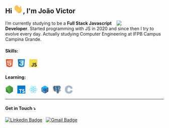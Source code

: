 ## Hi <img src="https://raw.githubusercontent.com/ABSphreak/ABSphreak/master/gifs/Hi.gif" width="30px">, I'm João Victor

<img src="https://www.flaticon.com/svg/static/icons/svg/479/479026.svg" align=right width=150 />

I’m currently studying to be a **Full Stack Javascript Developer**. Started programming with JS in 2020 and since then I try to evolve every day.
Actually studying Computer Engineering at IFPB Campus Campina Grande.

#### Skills: <br>
<img height="26" alt="HTML" src="https://raw.githubusercontent.com/devicons/devicon/master/icons/html5/html5-original.svg"> &nbsp;
<img height="26" alt="CSS" src="https://raw.githubusercontent.com/devicons/devicon/master/icons/css3/css3-original.svg"> &nbsp;
<img height="26" alt="Javascript" src="https://raw.githubusercontent.com/devicons/devicon/master/icons/javascript/javascript-original.svg">

#### Learning: <br>
<img height="26" alt="NodeJS" src="https://raw.githubusercontent.com/devicons/devicon/master/icons/nodejs/nodejs-original.svg"> &nbsp;
<img height="26" alt="Typescript" src="https://raw.githubusercontent.com/devicons/devicon/master/icons/typescript/typescript-original.svg"> &nbsp;
<img height="26" alt="React" src="https://raw.githubusercontent.com/devicons/devicon/master/icons/react/react-original.svg"> &nbsp;
<img height="26" alt="Sequelize" src="https://raw.githubusercontent.com/devicons/devicon/master/icons/sequelize/sequelize-original.svg"> &nbsp;
<img height="26" alt="Postgres" src="https://raw.githubusercontent.com/devicons/devicon/master/icons/postgresql/postgresql-original.svg"> &nbsp;
<img height="26" alt="C" src="https://raw.githubusercontent.com/devicons/devicon/master/icons/c/c-original.svg">


<hr>

#### Get in Touch ⤵️

[![Linkedin Badge](https://img.shields.io/badge/linkedin%20-%230077B5.svg?&style=for-the-badge&logo=linkedin&logoColor=white)](https://www.linkedin.com/in/joaovictornsv/) &nbsp;
[![Gmail Badge](https://img.shields.io/badge/GMAIL-%23DC322F.svg?&style=for-the-badge&logo=gmail&logoColor=white)](mailto:joaovictornsv@gmail.com)
